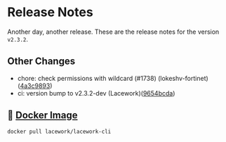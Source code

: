 # Release Notes
Another day, another release. These are the release notes for the version `v2.3.2`.

## Other Changes
* chore: check permissions with wildcard (#1738) (lokeshv-fortinet)([4a3c9893](https://github.com/lacework/go-sdk/commit/4a3c989383793c125f33ea8eedef66f376088a49))
* ci: version bump to v2.3.2-dev (Lacework)([9654bcda](https://github.com/lacework/go-sdk/commit/9654bcda183de4426e19fd44db99702b0f0999a9))

## :whale: [Docker Image](https://hub.docker.com/r/lacework/lacework-cli)
```
docker pull lacework/lacework-cli
```
